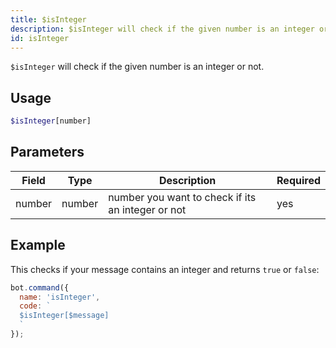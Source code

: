 ```yaml
---
title: $isInteger 
description: $isInteger will check if the given number is an integer or not.
id: isInteger
---
```


`$isInteger` will check if the given number is an integer or not.

## Usage

```php
$isInteger[number]
```

## Parameters 


| Field  | Type   | Description                                       | Required |
| ------ | ------ | ------------------------------------------------- | -------- |
| number | number | number you want to check if its an integer or not | yes      |


## Example

This checks if your message contains an integer and returns `true` or `false`:

```javascript
bot.command({
  name: 'isInteger',
  code: `
  $isInteger[$message]
  `
});
```
